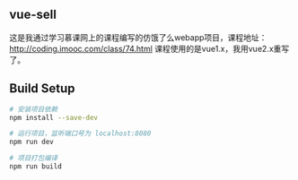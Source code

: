 ## vue-sell
这是我通过学习慕课网上的课程编写的仿饿了么webapp项目，课程地址：http://coding.imooc.com/class/74.html
课程使用的是vue1.x，我用vue2.x重写了。
## Build Setup

``` bash
# 安装项目依赖
npm install --save-dev

# 运行项目，监听端口号为 localhost:8080
npm run dev

# 项目打包编译
npm run build

